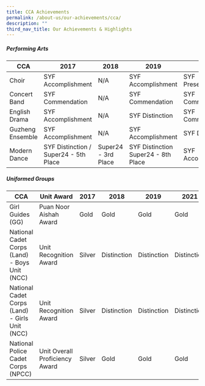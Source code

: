 ```yaml
---
title: CCA Achievements
permalink: /about-us/our-achievements/cca/
description: ""
third_nav_title: Our Achievements & Highlights
---
```

##### Performing Arts



| CCA | 2017 | 2018 | 2019 | 2021 | 2023 |
| -------- | -------- | -------- | -------- | -------- | -------- |
| Choir     | SYF Accomplishment     | N/A     | SYF Accomplishment     | SYF Presentation     | SYF Commendation     |
| Concert Band     | SYF Commendation     | N/A     | SYF Commendation     | SYF Commendation     | SYF Accomplishment     |
| English Drama     | SYF Accomplishment     | N/A     | SYF Distinction     | SYF Commendation     | SYF Accomplishment     |
| Guzheng Ensemble     | SYF Accomplishment     | N/A     | SYF Accomplishment     | SYF Distinction     | SYF Distinction     |
| Modern Dance     | SYF Distinction / Super24 - 5th Place     | Super24 - 3rd Place     | SYF Distinction  Super24 - 8th Place     | SYF Accomplishment     | SYF Distinction     |

##### Uniformed Groups

| CCA | Unit Award | 2017 | 2018 | 2019 | 2021 | 2022 |
| -------- | -------- | -------- | -------- | -------- | -------- | -------- |
| Girl Guides (GG) | Puan Noor Aishah Award | Gold | Gold | Gold | Gold | Gold |
| National Cadet Corps (Land) - Boys Unit (NCC) | Unit Recognition Award | Silver | Distinction | Distinction | Distinction | Distinction |
| National Cadet Corps (Land) - Girls Unit (NCC) | Unit Recognition Award | Silver | Distinction | Distinction | Distinction | Distinction |
| National Police Cadet Corps (NPCC) | Unit Overall Proficiency Award | Silver | Gold | Gold | Gold | Gold |